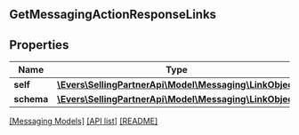 ## GetMessagingActionResponseLinks

## Properties

Name | Type | Description | Notes
------------ | ------------- | ------------- | -------------
**self** | [**\Evers\SellingPartnerApi\Model\Messaging\LinkObject**](LinkObject.md) |  |
**schema** | [**\Evers\SellingPartnerApi\Model\Messaging\LinkObject**](LinkObject.md) |  |

[[Messaging Models]](../) [[API list]](../../Api) [[README]](../../../README.md)
